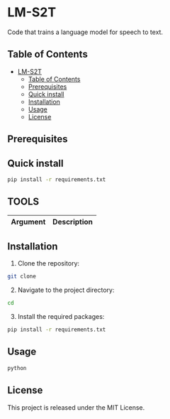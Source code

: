 # LM-S2T
Code that trains a language model for speech to text. 

## Table of Contents

- [LM-S2T](#lm-s2t)
  - [Table of Contents](#table-of-contents)
  - [Prerequisites](#prerequisites)
  - [Quick install](#quick-install)
  - [Installation](#installation)
  - [Usage](#usage)
  - [License](#license)

## Prerequisites

## Quick install

```bash
pip install -r requirements.txt
```

## TOOLS

| Argument | Description |
| --- | --- |

## Installation

1. Clone the repository:

```bash
git clone 
```

2. Navigate to the project directory:

```bash
cd 
```

3. Install the required packages:

```bash
pip install -r requirements.txt
```

## Usage

```bash	
python 
```

## License

This project is released under the MIT License.